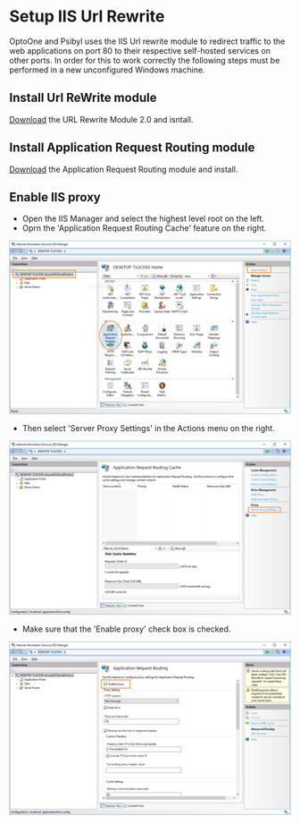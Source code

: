 # Setup IIS Url Rewrite
OptoOne and Psibyl uses the IIS Url rewrite module to redirect traffic to the web applications on port 80 to their respective self-hosted services on other ports. In order for this to work correctly the following steps must be performed in a new unconfigured Windows machine.

## Install Url ReWrite module

[Download](https://www.microsoft.com/en-za/download/details.aspx?id=7435) the URL Rewrite Module 2.0 and isntall.

## Install Application Request Routing module

[Download](https://www.iis.net/downloads/microsoft/application-request-routing) the Application Request Routing module and install.

## Enable IIS proxy

* Open the IIS Manager and select the highest level root on the left.
* Oprn the 'Application Request Routing Cache' feature on the right.

![IIS ARR](img/iis-arr.png)

* Then select 'Server Proxy Settings' in the Actions menu on the right.

![IIS ARR Home](img/iis-arr-home.png)

* Make sure that the 'Enable proxy' check box is checked.

![IIS ARR Proxy](img/iis-arr-proxy.png)
